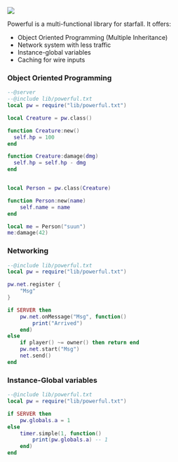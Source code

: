 ![](http://i.imgur.com/LsfPxQv.png)

Powerful is a multi-functional library for starfall. It offers:
- Object Oriented Programming (Multiple Inheritance)
- Network system with less traffic
- Instance-global variables
- Caching for wire inputs



### Object Oriented Programming
```lua
--@server
--@include lib/powerful.txt
local pw = require("lib/powerful.txt")

local Creature = pw.class()

function Creature:new()
  self.hp = 100
end

function Creature:damage(dmg)
  self.hp = self.hp - dmg
end


local Person = pw.class(Creature)

function Person:new(name)
    self.name = name
end

local me = Person("suun")
me:damage(42)
```

### Networking
```lua
--@include lib/powerful.txt
local pw = require("lib/powerful.txt")

pw.net.register {
	"Msg"
}

if SERVER then
	pw.net.onMessage("Msg", function()
		print("Arrived")
	end)
else
	if player() ~= owner() then return end
	pw.net.start("Msg")
	net.send()
end
```

### Instance-Global variables
```lua
--@include lib/powerful.txt
local pw = require("lib/powerful.txt")

if SERVER then
	pw.globals.a = 1
else
	timer.simple(1, function()
		print(pw.globals.a) -- 1
	end)
end
```
